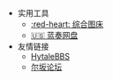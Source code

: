 * 实用工具
  * [:red-heart: 综合图床](https://static.hytalebbs.com/)
  * [:us: 蓝奏网盘](https://lanzou.com/)
* 友情链接
  * [HytaleBBS](https://hytalebbs.com/)
  * [尔坂论坛](https://www.urbanemc.net/)
